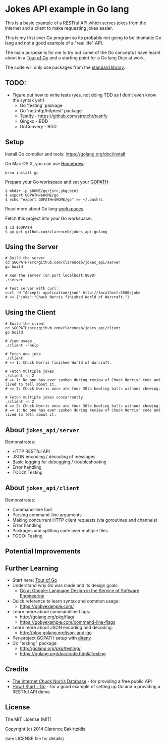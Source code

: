 Jokes API example in Go lang
============================

This is a basic example of a RESTful API which serves jokes from the internet and a client to make requesting jokes easier.

This is my first ever Go program so its probably not going to be idiomatic Go lang and not a good example of a "real life" API.

The main purpose is for me to try out some of the Go concepts I have learnt about in a [Tour of Go](http://tour.golang.org/) and a starting point for a Go lang Dojo at work.

The code will only use packages from the [standard library](http://golang.org/pkg/).

TODO:
-----
* Figure out how to write tests (yes, not doing TDD as I don't even know the syntax yet!)
    * Go 'testing' package
    * Go 'net/http/httptest' package
    * Testify - https://github.com/stretchr/testify
    * Gingko - BDD
    * GoConvery - BDD

Setup
-----

Install Go compiler and tools: https://golang.org/doc/install

On Mac OS X, you can use [Homebrew](http://brew.sh/):

    brew install go

Prepare your Go workspace and set your [GOPATH](https://golang.org/doc/code.html#GOPATH):

    $ mkdir -p $HOME/go/{src,pkg,bin}
    $ export GOPATH=$HOME/go
    $ echo "export GOPATH=$HOME/go" >> ~/.bashrc

Read more about Go lang [workspaces](https://golang.org/doc/code.html#Workspaces).

Fetch this project into your Go workspace:

    $ cd $GOPATH
    $ go get github.com/clarenceb/jokes_api_golang

Using the Server
----------------

    # Build the server
    cd $GOPATH/src/github.com/clarenceb/jokes_api/server
    go build

    # Run the server (on port localhost:8080)
    ./server

    # Test server with curl:
    curl -H "Accept: application/json" http://localhost:8080/joke
    # => {"joke":"Chuck Norris finished World of Warcraft."}

Using the Client
----------------

    # Build the client
    cd $GOPATH/src/github.com/clarenceb/jokes_api/client
    go build

    # View usage
    ./client --help

    # Fetch one joke
    ./client
    # => 1: Chuck Norris finished World of Warcraft.

    # Fetch multiple jokes
    ./client -n 2
    # => 1: No one has ever spoken during review of Chuck Norris' code and lived to tell about it.
    # => 2: Chuck Norris once ate four 30lb bowling balls without chewing.

    # Fetch multiple jokes concurrently
    ./client -n 2
    # => 2: Chuck Norris once ate four 30lb bowling balls without chewing.
    # => 1: No one has ever spoken during review of Chuck Norris' code and lived to tell about it.

About `jokes_api/server`
-----------------------

Demonstrates:

* HTTP RESTful API
* JSON encoding / decoding of messages
* Basic logging for debugging / troubleshooting
* Error handling
* TODO: Testing

About `jokes_api/client`
-----------------------

Demonstrates:

* Command-line tool
* Parsing command-line arguments
* Making concurrent HTTP client requests (via goroutines and channels)
* Error handling
* Packages and splitting code over multiple files
* TODO: Testing

Potential Improvements
----------------------

Further Learning
----------------

* Start here: [Tour of Go](http://tour.golang.org/)
* Understand why Go was made and its design goals:
    * [Go at Google: Language Design in the Service of Software Engineering](http://talks.golang.org/2012/splash.article)
* Quick reference to learn syntax and common usage:
    * https://gobyexample.com/
* Learn more about commandline flags:
    * http://golang.org/pkg/flag/
    * https://gobyexample.com/command-line-flags
* Learn more about JSON encoding and decoding:
    * http://blog.golang.org/json-and-go
* Per-project GOPATH setup with [direnv](http://tammersaleh.com/posts/manage-your-gopath-with-direnv/)
* Go "testing" package:
    * http://golang.org/pkg/testing/
    * https://golang.org/doc/code.html#Testing

Credits
-------

* [The Internet Chuck Norris Database](http://www.icndb.com/api/) - for providing a free public API
* [How I Start - Go](http://howistart.org/posts/go/1) - for a good example of setting up Go and a providing a RESTful API demo

License
-------

The MIT License (MIT)

Copyright (c) 2014 Clarence Bakirtzidis

(see LICENSE file for details)
